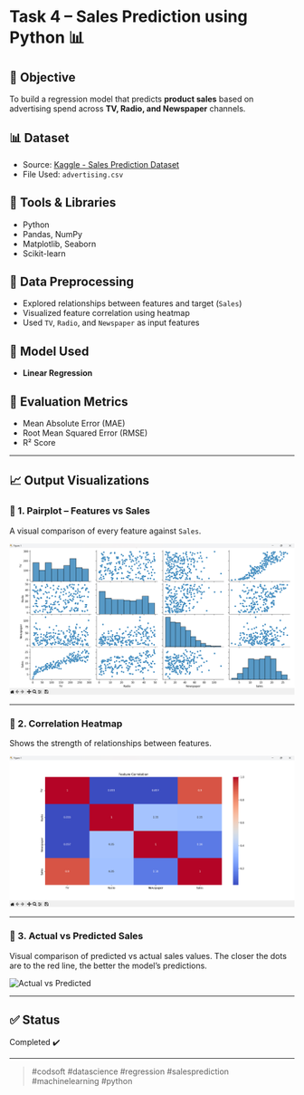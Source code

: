 # Task 4 – Sales Prediction using Python 📊

## 📌 Objective
To build a regression model that predicts **product sales** based on advertising spend across **TV, Radio, and Newspaper** channels.

## 📊 Dataset
- Source: [Kaggle - Sales Prediction Dataset](https://www.kaggle.com/code/ashydv/sales-prediction-simple-linear-regression/input)
- File Used: `advertising.csv`

## 🧰 Tools & Libraries
- Python
- Pandas, NumPy
- Matplotlib, Seaborn
- Scikit-learn

## 🔧 Data Preprocessing
- Explored relationships between features and target (`Sales`)
- Visualized feature correlation using heatmap
- Used `TV`, `Radio`, and `Newspaper` as input features

## 🧠 Model Used
- **Linear Regression**

## 🧪 Evaluation Metrics
- Mean Absolute Error (MAE)
- Root Mean Squared Error (RMSE)
- R² Score

---

## 📈 Output Visualizations

### 🔹 1. Pairplot – Features vs Sales
A visual comparison of every feature against `Sales`.

![Pairplot](Task-4.1.png)

---

### 🔹 2. Correlation Heatmap
Shows the strength of relationships between features.

![Heatmap](Task-4.2.png)

---

### 🔹 3. Actual vs Predicted Sales
Visual comparison of predicted vs actual sales values. The closer the dots are to the red line, the better the model’s predictions.

![Actual vs Predicted](TTask-4.3.png)

---

## ✅ Status
Completed ✔️

---

> #codsoft #datascience #regression #salesprediction #machinelearning #python
